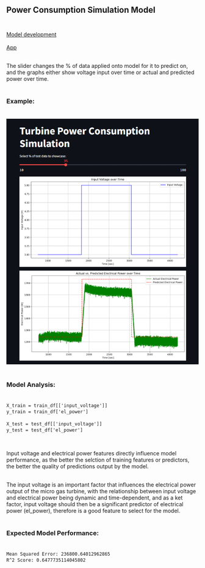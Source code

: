 ## Power Consumption Simulation Model<br><br>
[Model development](https://github.com/JeffM-Code/PortfolioWork/tree/main/ML/GasTurbineConsumption)<br><br>
[App](https://turbinepowerconsumptionsimulationmodel.streamlit.app/)<br><br>

The slider changes the % of data applied onto model for it to predict on, and the graphs either show voltage input over time or actual and predicted power over time.<br><br>

### Example:<br><br>
<img src="example.png" alt="example" width="650"/><br><br>

### Model Analysis:<br><br>
```
X_train = train_df[['input_voltage']]
y_train = train_df['el_power']

X_test = test_df[['input_voltage']]
y_test = test_df['el_power']

```
<br>

Input voltage and electrical power features directly influence model performance, as the better the selction of training features or predictors, the better the quality of predictions output by the model.<br><br>

The input voltage is an important factor that influences the electrical power output of the micro gas turbine, with the relationship between input voltage and electrical power being dynamic and time-dependent, and as a ket factor, input voltage should then be a significant predictor of electrical power (el_power), therefore is a good feature to select for the model.<br><br>


### Expected Model Performance:<br><br>

```
Mean Squared Error: 236800.64012962865
R^2 Score: 0.6477735114045802

```